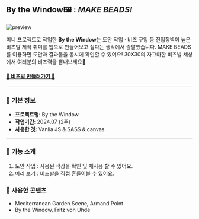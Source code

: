 ## **By the Window**🖼 : *MAKE BEADS!*
![preview](https://github.com/user-attachments/assets/61a7f2df-a058-4a03-b9c2-fa7e1c289be1)

미니 프로젝트로 작업한 **By the Window**는 도안 작업 · 비즈 구입 등 진입장벽이 높은 비즈발 제작 취미를 웹으로 만들어보고 싶다는 생각에서 출발했습니다. MAKE BEADS를 이용하면 도안과 결과물을 동시에 확인할 수 있어요! 30X30의 자그마한 비즈발 세상에서 여러분의 비즈력을 뽐내보세요💟

#### [🧸 비즈발 만들러가기 🍡](https://limyoursun.github.io/bythewindow/)
---
### 📌 기본 정보
- **프로젝트명**: By the Window
- **작업기간**: 2024.07 (2주)
- **사용한 것:** Vanlia JS & SASS & canvas
---
### 🎁 기능 소개
  1. 도안 작업 : 사용된 색상을 확인 및 재사용 할 수 있어요.
  2. 미리 보기 : 비즈발을 직접 흔들어볼 수 있어요.

### 🎨 사용한 콘텐츠
  - Mediterranean Garden Scene, Armand Point
  - By the Window, Fritz von Uhde
